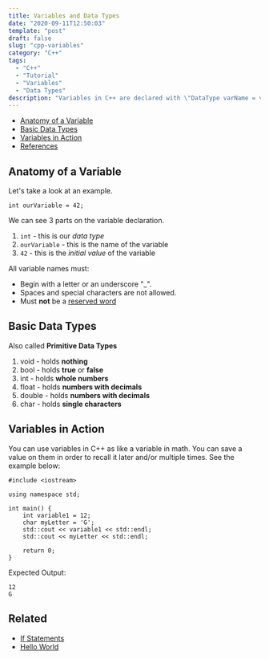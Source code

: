 ```yaml
---
title: Variables and Data Types
date: "2020-09-11T12:50:03"
template: "post"
draft: false 
slug: "cpp-variables"
category: "C++"
tags:
  - "C++"
  - "Tutorial"
  - "Variables"
  - "Data Types"
description: "Variables in C++ are declared with \"DataType varName = value;\". The name of the variable can be anyting you want while putting the value during declaration is optional."
---
```


- [Anatomy of a Variable](#anatomy-of-a-variable)
- [Basic Data Types](#basic-data-types)
- [Variables in Action](#variables-in-action)
- [References](#references)

## Anatomy of a Variable

Let's take a look at an example.

    int ourVariable = 42;

We can see 3 parts on the variable declaration.
1. `int` - this is our *data type*
2. `ourVariable` - this is the name of the variable
3. `42` - this is the *initial value* of the variable

All variable names must:
- Begin with a letter or an underscore "_".
- Spaces and special characters are not allowed.
- Must **not** be a [reserved word](https://en.cppreference.com/w/cpp/keyword)

## Basic Data Types

Also called **Primitive Data Types**
1. void - holds **nothing**
2. bool - holds **true** or **false**
2. int - holds **whole numbers**
3. float - holds **numbers with decimals**
4. double - holds **numbers with decimals**
5. char - holds **single characters**

## Variables in Action

You can use variables in C++ as like a variable in math. You can save a value on them in order to recall it later and/or multiple times. See the example below:

    #include <iostream>

    using namespace std;

    int main() {
        int variable1 = 12;
        char myLetter = 'G';
        std::cout << variable1 << std::endl;
        std::cout << myLetter << std::endl;

        return 0;
    }

Expected Output:

    12
    G

## Related
- [If Statements](/cpp-if-statements)
- [Hello World](/cpp-hello-world)
